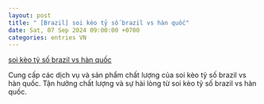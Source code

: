 ```yaml
---
layout: post
title: " [Brazil] soi kèo tỷ số brazil vs hàn quốc"
date: Sat, 07 Sep 2024 09:00:00 +0700
categories: entries VN
---
```

[soi kèo tỷ số brazil vs hàn quốc](https://www.bienphong.com.vn/xiazai/soi-k%C3%A8o-t%E1%BB%B7-s%E1%BB%91-brazil-vs-h%C3%A0n-qu%E1%BB%91c/)

Cung cấp các dịch vụ và sản phẩm chất lượng của soi kèo tỷ số brazil vs hàn quốc. Tận hưởng chất lượng và sự hài lòng từ soi kèo tỷ số brazil vs hàn quốc.️

